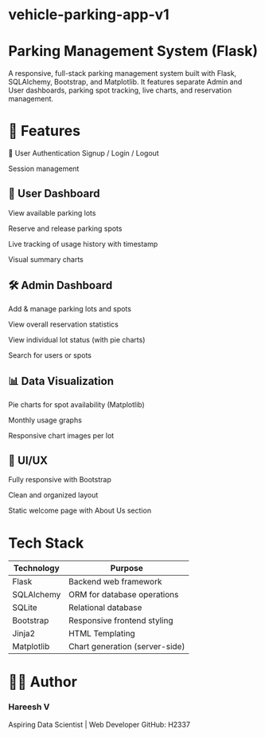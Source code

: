 # vehicle-parking-app-v1
# Parking Management System (Flask)
A responsive, full-stack parking management system built with Flask, SQLAlchemy, Bootstrap, and Matplotlib. It features separate Admin and User dashboards, parking spot tracking, live charts, and reservation management.

# 📌 Features
🔐 User Authentication
Signup / Login / Logout

Session management

## 👤 User Dashboard
View available parking lots

Reserve and release parking spots

Live tracking of usage history with timestamp

Visual summary charts

## 🛠️ Admin Dashboard
Add & manage parking lots and spots

View overall reservation statistics

View individual lot status (with pie charts)

Search for users or spots

## 📊 Data Visualization
Pie charts for spot availability (Matplotlib)

Monthly usage graphs

Responsive chart images per lot

## 🎨 UI/UX
Fully responsive with Bootstrap

Clean and organized layout

Static welcome page with About Us section

# Tech Stack
| Technology | Purpose                        |
| ---------- | ------------------------------ |
| Flask      | Backend web framework          |
| SQLAlchemy | ORM for database operations    |
| SQLite     | Relational database            |
| Bootstrap  | Responsive frontend styling    |
| Jinja2     | HTML Templating                |
| Matplotlib | Chart generation (server-side) |


# 🙋‍♂️ Author
### Hareesh V
Aspiring Data Scientist | Web Developer
GitHub: H2337